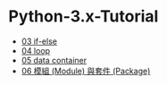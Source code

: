 # Python-3.x-Tutorial

- [03 if-else](03-if-else.md)
- [04 loop](04-loop.md)
- [05 data container](05-data-container.md)
- [06 模組 (Module) 與套件 (Package)](06-Module-Package.md)